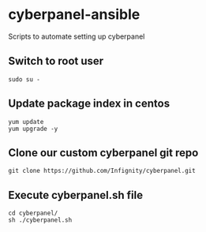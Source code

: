 # cyberpanel-ansible
Scripts to automate setting up cyberpanel

## Switch to root user

```commandline
sudo su -
```

## Update package index in centos
```commandline
yum update
yum upgrade -y
```

## Clone our custom cyberpanel git repo
```commandline
git clone https://github.com/Infignity/cyberpanel.git
```

## Execute cyberpanel.sh file
```commandline
cd cyberpanel/
sh ./cyberpanel.sh
```
